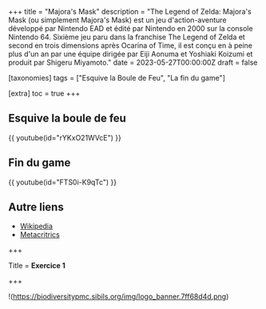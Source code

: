 +++
title = "Majora's Mask"
description = "The Legend of Zelda: Majora's Mask (ou simplement Majora's Mask) est un jeu d'action-aventure développé par Nintendo EAD et édité par Nintendo en 2000 sur la console Nintendo 64. Sixième jeu paru dans la franchise The Legend of Zelda et second en trois dimensions après Ocarina of Time, il est conçu en à peine plus d'un an par une équipe dirigée par Eiji Aonuma et Yoshiaki Koizumi et produit par Shigeru Miyamoto."
date = 2023-05-27T00:00:00Z
draft = false

[taxonomies]
tags = ["Esquive la Boule de Feu", "La fin du game"]

[extra]
toc = true
+++

## Esquive la boule de feu

{{ youtube(id="rYKxO21WVcE") }}

## Fin du game

{{ youtube(id="FTS0i-K9qTc") }}

## Autre liens

* [Wikipedia](https://en.wikipedia.org/wiki/The_Legend_of_Zelda%3A_Majora's_Mask)
* [Metacritrics](https://www.metacritic.com/game/the-legend-of-zelda-majoras-mask/)

+++


Title = **Exercice 1**

+++

!(https://biodiversitypmc.sibils.org/img/logo_banner.7ff68d4d.png)
